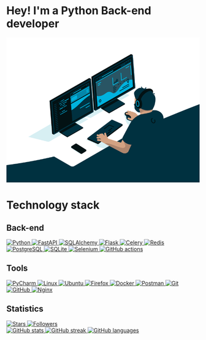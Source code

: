 # Hey! I'm a Python Back-end developer

<a href="https://github.com/Anti-Counter021" target="_blank">
    <img alt="GIF" src="https://github.com/Anti-Counter021/Anti-Counter021/blob/master/code.gif?raw=true"/>
</a>

# Technology stack

## Back-end

<a href="https://www.python.org/" target="_blank">
    <img alt="Python" src="https://img.shields.io/badge/Python-FFD43B?style=for-the-badge&logo=python&logoColor=darkgreen"/>
</a>

<a href="https://fastapi.tiangolo.com/" target="_blank">
    <img alt="FastAPI" src="https://img.shields.io/badge/fastapi-109989?style=for-the-badge&logo=FASTAPI&logoColor=white"/>
</a>

<a href="https://www.sqlalchemy.org/" target="_blank">
    <img alt="SQLAlchemy" src="https://img.shields.io/badge/-SqlAlchemy-FCA121?style=for-the-badge&logo=SqlAlchemy"/>
</a>

<a href="https://flask.palletsprojects.com/en/2.1.x/" target="_blank">
    <img alt="Flask" src="https://img.shields.io/badge/Flask-000000?style=for-the-badge&logo=flask&logoColor=white"/>
</a>

<a href="https://docs.celeryq.dev/en/stable/index.html" target="_blank">
    <img alt="Celery" src="https://img.shields.io/badge/-Celery-%2300C7B7?style=for-the-badge&logo=Celery"/>
</a>

<a href="https://redis.io/" target="_blank">
    <img alt="Redis" src="https://img.shields.io/badge/redis-%23DD0031.svg?&style=for-the-badge&logo=redis&logoColor=white"/>
</a>

<a href="https://www.postgresql.org/" target="_blank">
    <img alt="PostgreSQL" src="https://img.shields.io/badge/PostgreSQL-316192?style=for-the-badge&logo=postgresql&logoColor=white"/>
</a>

<a href="https://sqlite.org/index.html" target="_blank">
    <img alt="SQLite" src="https://img.shields.io/badge/SQLite-07405E?style=for-the-badge&logo=sqlite&logoColor=white"/>
</a>

<a href="https://www.selenium.dev/" target="_blank">
    <img alt="Selenium" src="https://img.shields.io/badge/Selenium-43B02A?style=for-the-badge&logo=Selenium&logoColor=white"/>
</a>

[//]: # (<a href="https://www.elastic.co/elasticsearch/" target="_blank">)

[//]: # (    <img alt="Elastic search" src="https://img.shields.io/badge/Elastic_Search-005571?style=for-the-badge&logo=elasticsearch&logoColor=white"/>)

[//]: # (</a>)

[//]: # (<a href="https://www.rabbitmq.com/" target="_blank">)

[//]: # (    <img alt="RabbitMQ" src="https://img.shields.io/badge/rabbitmq-%23FF6600.svg?&style=for-the-badge&logo=rabbitmq&logoColor=white"/>)

[//]: # (</a>)

[//]: # (<a href="https://www.ansible.com/" target="_blank">)

[//]: # (    <img alt="Ansible" src="https://img.shields.io/badge/Ansible-000000?style=for-the-badge&logo=ansible&logoColor=white"/>)

[//]: # (</a>)

[//]: # (<a href="https://kubernetes.io/" target="_blank">)

[//]: # (    <img alt="Kubernetes" src="https://img.shields.io/badge/kubernetes-326ce5.svg?&style=for-the-badge&logo=kubernetes&logoColor=white"/>)

[//]: # (</a>)

<a href="https://github.com/features/actions" target="_blank">
    <img alt="GitHub actions" src="https://img.shields.io/badge/GitHub_Actions-2088FF?style=for-the-badge&logo=github-actions&logoColor=white"/>
</a>

## Tools

<a href="https://www.jetbrains.com/pycharm/" target="_blank">
    <img alt="PyCharm" src="https://img.shields.io/badge/pycharm-143?style=for-the-badge&logo=pycharm&logoColor=black&color=black&labelColor=green"/>
</a>

<a href="https://ubuntu.com/" target="_blank">
    <img alt="Linux" src="https://img.shields.io/badge/Linux-FCC624?style=for-the-badge&logo=linux&logoColor=black"/>
</a>

<a href="https://ubuntu.com/" target="_blank">
    <img alt="Ubuntu" src="https://img.shields.io/badge/Ubuntu-E95420?style=for-the-badge&logo=ubuntu&logoColor=white"/>
</a>

<a href="https://www.mozilla.org/en-US/firefox/new/" target="_blank">
    <img alt="Firefox" src="https://img.shields.io/badge/Firefox_Browser-FF7139?style=for-the-badge&logo=Firefox-Browser&logoColor=white"/>
</a>

<a href="https://www.docker.com/" target="_blank">
    <img alt="Docker" src="https://img.shields.io/badge/-Docker-46a2f1?style=for-the-badge&logo=docker&logoColor=white"/>
</a>

<a href="https://www.postman.com/" target="_blank">
    <img alt="Postman" src="https://img.shields.io/badge/Postman-FCA121?style=for-the-badge&logo=postman"/>
</a>

<a href="https://git-scm.com/" target="_blank">
    <img alt="Git" src="https://img.shields.io/badge/-Git-black?style=for-the-badge&logo=git"/>
</a>

<a href="https://github.com/" target="_blank">
    <img alt="GitHub" src="https://img.shields.io/badge/-GitHub-181717?style=for-the-badge&logo=github"/>
</a>

<a href="https://www.nginx.com/" target="_blank">
    <img alt="Nginx" src="https://img.shields.io/badge/Nginx-009639?style=for-the-badge&logo=nginx&logoColor=white"/>
</a>

## Statistics

<a href="https://github.com/Anti-Counter021" target="_blank">
    <img alt="Stars" src="https://img.shields.io/github/stars/Anti-Counter021?style=social"/>
</a>

<a href="https://github.com/Anti-Counter021?tab=followers" target="_blank">
    <img alt="Followers" src="https://img.shields.io/github/followers/Anti-Counter021?style=social"/>
</a>

<br/>

<a href="https://github.com/Anti-Counter021" target="_blank">
    <img alt="GitHub stats" src="https://github-readme-stats.vercel.app/api?username=Anti-Counter021&show_icons=true&theme=blue-green&include_all_commits=true&count_private=true"/>
</a>

<a href="https://github.com/Anti-Counter021" target="_blank">
    <img alt="GitHub streak" src="https://github-readme-streak-stats.herokuapp.com/?user=Anti-Counter021&theme=blue-green&include_all_commits=true&count_private=true"/>
</a>

<a href="https://github.com/Anti-Counter021" target="_blank">
    <img alt="GitHub languages" src="https://github-readme-stats.vercel.app/api/top-langs/?username=Anti-Counter021&layout=compact&count_private=true&theme=blue-green"/>
</a>
